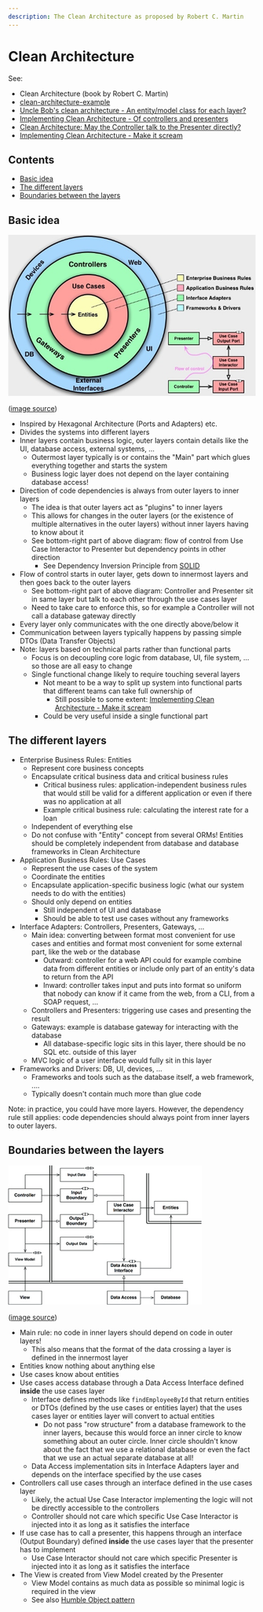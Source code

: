 ```yaml
---
description: The Clean Architecture as proposed by Robert C. Martin
---
```


# Clean Architecture

See:

-   Clean Architecture (book by Robert C. Martin)
-   [clean-architecture-example](https://github.com/mattia-battiston/clean-architecture-example)
-   [Uncle Bob's clean architecture - An entity/model class for each layer?](https://softwareengineering.stackexchange.com/questions/303478/uncle-bobs-clean-architecture-an-entity-model-class-for-each-layer)
-   [Implementing Clean Architecture - Of controllers and presenters](http://www.plainionist.net/Implementing-Clean-Architecture-Controller-Presenter/)
-   [Clean Architecture: May the Controller talk to the Presenter directly?](https://softwareengineering.stackexchange.com/questions/388379/clean-architecture-may-the-controller-talk-to-the-presenter-directly)
-   [Implementing Clean Architecture - Make it scream](http://www.plainionist.net/Implementing-Clean-Architecture-Scream/)

## Contents

-   [Basic idea](#basic-idea)
-   [The different layers](#the-different-layers)
-   [Boundaries between the layers](#boundaries-between-the-layers)

## Basic idea

![Clean Architecture](_img/Clean-Architecture/clean-architecture.jpg)

([image source](https://codeiwrote.net/2019-06-18-Part-2/))

-   Inspired by Hexagonal Architecture (Ports and Adapters) etc.
-   Divides the systems into different layers
-   Inner layers contain business logic, outer layers contain details like the UI, database access, external systems, ...
    -   Outermost layer typically is or contains the "Main" part which glues everything together and starts the system
    -   Business logic layer does not depend on the layer containing database access!
-   Direction of code dependencies is always from outer layers to inner layers
    -   The idea is that outer layers act as "plugins" to inner layers
    -   This allows for changes in the outer layers (or the existence of multiple alternatives in the outer layers) without inner layers having to know about it
    -   See bottom-right part of above diagram: flow of control from Use Case Interactor to Presenter but dependency points in other direction
        -   See Dependency Inversion Principle from [SOLID](../oo-design/SOLID-principles.md)
-   Flow of control starts in outer layer, gets down to innermost layers and then goes back to the outer layers
    -   See bottom-right part of above diagram: Controller and Presenter sit in same layer but talk to each other through the use cases layer
    -   Need to take care to enforce this, so for example a Controller will not call a database gateway directly
-   Every layer only communicates with the one directly above/below it
-   Communication between layers typically happens by passing simple DTOs (Data Transfer Objects)
-   Note: layers based on technical parts rather than functional parts
    -   Focus is on decoupling core logic from database, UI, file system, ... so those are all easy to change
    -   Single functional change likely to require touching several layers
        -   Not meant to be a way to split up system into functional parts that different teams can take full ownership of
            -   Still possible to some extent: [Implementing Clean Architecture - Make it scream](http://www.plainionist.net/Implementing-Clean-Architecture-Scream/)
        -   Could be very useful inside a single functional part

## The different layers

-   Enterprise Business Rules: Entities
    -   Represent core business concepts
    -   Encapsulate critical business data and critical business rules
        -   Critical business rules: application-independent business rules that would still be valid for a different application or even if there was no application at all
        -   Example critical business rule: calculating the interest rate for a loan
    -   Independent of everything else
    -   Do not confuse with "Entity" concept from several ORMs! Entities should be completely independent from database and database frameworks in Clean Architecture
-   Application Business Rules: Use Cases
    -   Represent the use cases of the system
    -   Coordinate the entities
    -   Encapsulate application-specific business logic (what our system needs to do with the entities)
    -   Should only depend on entities
        -   Still independent of UI and database
        -   Should be able to test use cases without any frameworks
-   Interface Adapters: Controllers, Presenters, Gateways, ...
    -   Main idea: converting between format most convenient for use cases and entities and format most convenient for some external part, like the web or the database
        -   Outward: controller for a web API could for example combine data from different entities or include only part of an entity's data to return from the API
        -   Inward: controller takes input and puts into format so uniform that nobody can know if it came from the web, from a CLI, from a SOAP request, ...
    -   Controllers and Presenters: triggering use cases and presenting the result
    -   Gateways: example is database gateway for interacting with the database
        -   All database-specific logic sits in this layer, there should be no SQL etc. outside of this layer
    -   MVC logic of a user interface would fully sit in this layer
-   Frameworks and Drivers: DB, UI, devices, ...
    -   Frameworks and tools such as the database itself, a web framework, ....
    -   Typically doesn't contain much more than glue code

Note: in practice, you could have more layers. However, the dependency rule still applies: code dependencies should always point from inner layers to outer layers.

## Boundaries between the layers

![Clean Architecture](_img/Clean-Architecture/clean-architecture-boundaries.jpg)

([image source](https://softwareengineering.stackexchange.com/questions/380251/clean-architecture-what-is-the-view-model))

-   Main rule: no code in inner layers should depend on code in outer layers!
    -   This also means that the format of the data crossing a layer is defined in the innermost layer
-   Entities know nothing about anything else
-   Use cases know about entities
-   Use cases access database through a Data Access Interface defined **inside** the use cases layer
    -   Interface defines methods like `findEmployeeById` that return entities or DTOs (defined by the use cases or entities layer) that the uses cases layer or entities layer will convert to actual entities
        -   Do not pass "row structure" from a database framework to the inner layers, because this would force an inner circle to know something about an outer circle. Inner circle shouldn't know about the fact that we use a relational database or even the fact that we use an actual separate database at all!
    -   Data Access implementation sits in Interface Adapters layer and depends on the interface specified by the use cases
-   Controllers call use cases through an interface defined in the use cases layer
    -   Likely, the actual Use Case Interactor implementing the logic will not be directly accessible to the controllers
    -   Controller should not care which specific Use Case Interactor is injected into it as long as it satisfies the interface
-   If use case has to call a presenter, this happens through an interface (Output Boundary) defined **inside** the use cases layer that the presenter has to implement
    -   Use Case Interactor should not care which specific Presenter is injected into it as long as it satisfies the interface
-   The View is created from View Model created by the Presenter
    -   View Model contains as much data as possible so minimal logic is required in the view
    -   See also [Humble Object pattern](../Humble-Object-pattern.md)
